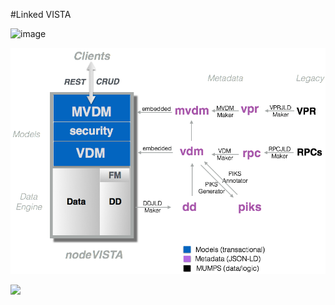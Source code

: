 #Linked VISTA

![image](/linkedvista/key/001.png)

![VDP Components Overview](/images/vdp-overview.png)

<img src="/linkedvista/key/001.png">


